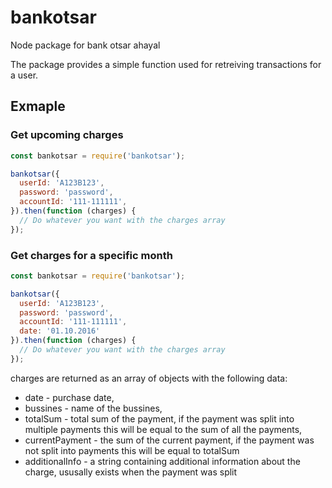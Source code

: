 # bankotsar
Node package for bank otsar ahayal

The package provides a simple function used for retreiving transactions for a user.

## Exmaple

### Get upcoming charges

```js
const bankotsar = require('bankotsar');

bankotsar({
  userId: 'A123B123',
  password: 'password',
  accountId: '111-111111',
}).then(function (charges) {
  // Do whatever you want with the charges array
});
```

### Get charges for a specific month

```js
const bankotsar = require('bankotsar');

bankotsar({
  userId: 'A123B123',
  password: 'password',
  accountId: '111-111111',
  date: '01.10.2016'
}).then(function (charges) {
  // Do whatever you want with the charges array
});
```

charges are returned as an array of objects with the following data:
* date - purchase date,
* bussines - name of the bussines,
* totalSum - total sum of the payment, if the payment was split into multiple payments this will be equal to the sum of all the payments,
* currentPayment - the sum of the current payment, if the payment was not split into payments this will be equal to totalSum
* additionalInfo - a string containing additional information about the charge, ususally exists when the payment was split
